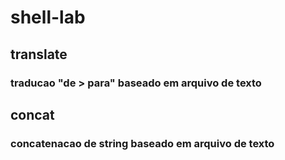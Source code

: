 # shell-lab

## translate
### traducao **"de > para"** baseado em arquivo de texto

## concat
### concatenacao de string baseado em arquivo de texto